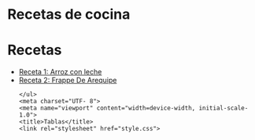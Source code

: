 # Recetas de cocina
<html lang="es">
<head>
    <meta charset="UTF-8">
    <meta name="viewport" content="width=device-width, initial-scale=1.0">
    <title>Recetas</title>
    <link rel="stylesheet" href="styles.css">
</head>
<body>
    <h1>Recetas</h1>
    <ul>
        <li><a href="Receta1.html">Receta 1: Arroz con leche</a></li>
        <li><a href="receta2.html">Receta 2: Frappe De Arequipe</a></li>
     
    </ul>
    <meta charset="UTF- 8">
    <meta name="viewport" content="width=device-width, initial-scale-1.0">
    <title>Tablas</title>
    <link rel="stylesheet" href="style.css">
</body>
</html>
